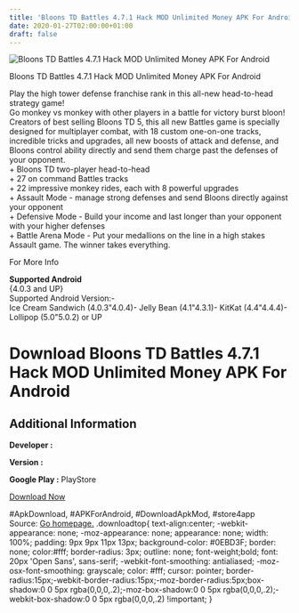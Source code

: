 ```yaml
---
title: 'Bloons TD Battles 4.7.1 Hack MOD Unlimited Money APK For Android'
date: 2020-01-27T02:00:00+01:00
draft: false
---
```


![Bloons TD Battles 4.7.1 Hack MOD Unlimited Money APK For Android](https://i0.wp.com/apkhome.net/wp-content/uploads/2017/11/Bloons-TD-Battles-4.7.1.png "Bloons TD Battles 4.7.1 Hack MOD Unlimited Money APK For Android")

  

Bloons TD Battles 4.7.1 Hack MOD Unlimited Money APK For Android

Play the high tower defense franchise rank in this all-new head-to-head strategy game!  
Go monkey vs monkey with other players in a battle for victory burst bloon! Creators of best selling Bloons TD 5, this all new Battles game is specially designed for multiplayer combat, with 18 custom one-on-one tracks, incredible tricks and upgrades, all new boosts of attack and defense, and Bloons control ability directly and send them charge past the defenses of your opponent.  
\+ Bloons TD two-player head-to-head  
\+ 27 on command Battles tracks  
\+ 22 impressive monkey rides, each with 8 powerful upgrades  
\+ Assault Mode - manage strong defenses and send Bloons directly against your opponent  
\+ Defensive Mode - Build your income and last longer than your opponent with your higher defenses  
\+ Battle Arena Mode - Put your medallions on the line in a high stakes Assault game. The winner takes everything.

For More Info

**Supported Android**  
{4.0.3 and UP}  
Supported Android Version:-  
Ice Cream Sandwich (4.0.3"4.0.4)- Jelly Bean (4.1"4.3.1)- KitKat (4.4"4.4.4)- Lollipop (5.0"5.0.2) or UP

Download Bloons TD Battles 4.7.1 Hack MOD Unlimited Money APK For Android
=========================================================================

Additional Information
----------------------

**Developer :**

**Version :**

**Google Play :** PlayStore

  

[Download Now](https://store4app.co/post/bloons-td-battles-4-7-1-hack-mod-unlimited-money-apk-for-android_1573671568)

  
#ApkDownload, #APKForAndroid, #DownloadApkMod, #store4app  
Source: [Go homepage.](https://store4app.co/post/bloons-td-battles-4-7-1-hack-mod-unlimited-money-apk-for-android_1573671568) .downloadtop{ text-align:center; -webkit-appearance: none; -moz-appearance: none; appearance: none; width: 100%; padding: 9px 9px 11px 13px; background-color: #0EBD3F; border: none; color:#fff; border-radius: 3px; outline: none; font-weight;bold; font: 20px 'Open Sans', sans-serif; -webkit-font-smoothing: antialiased; -moz-osx-font-smoothing: grayscale; color: #fff; cursor: pointer; border-radius:15px;-webkit-border-radius:15px;-moz-border-radius:5px;box-shadow:0 0 5px rgba(0,0,0,.2);-moz-box-shadow:0 0 5px rgba(0,0,0,.2);-webkit-box-shadow:0 0 5px rgba(0,0,0,.2) !important; }